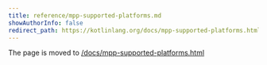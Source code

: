 ```yaml
---
title: reference/mpp-supported-platforms.md
showAuthorInfo: false
redirect_path: https://kotlinlang.org/docs/mpp-supported-platforms.html
---
```


The page is moved to [/docs/mpp-supported-platforms.html](/docs/mpp-supported-platforms.html)
